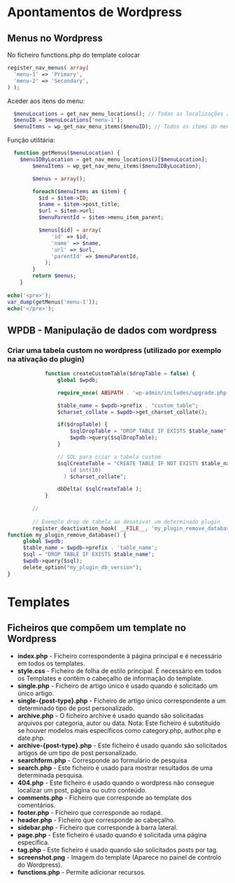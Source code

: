 # Apontamentos de Wordpress

## Menus no Wordpress
No ficheiro functions.php do template colocar
```php
register_nav_menus( array(
  'menu-1' => 'Primary',
  'menu-2' => 'Secondary',
) );
```

Aceder aos itens do menu:
```php
  $menuLocations = get_nav_menu_locations(); // Todas as localizações ['menu-1' => 1, 'menu-2' => 2]
  $menuID = $menuLocations['menu-1']; 
  $menuItems = wp_get_nav_menu_items($menuID); // Todos os items do menu
```

Função utilitária:
```php 
  function getMenus($menuLocation) {
    $menuIDByLocation = get_nav_menu_locations()[$menuLocation];
		$menuItems = wp_get_nav_menu_items($menuIDByLocation);

		$menus = array();

		foreach($menuItems as $item) {
		  $id = $item->ID;
		  $name = $item->post_title;
		  $url = $item->url;
		  $menuParentId = $item->menu_item_parent;

		  $menus[$id] = array(
			  'id' => $id,
			  'name' => $name,
			  'url' => $url,
			  'parentId' => $menuParentId,
			);
		}
		return $menus;
	}
      
echo('<pre>');
var_dump(getMenus('menu-1'));
echo('</pre>');
```
## WPDB - Manipulação de dados com wordpress
### Criar uma tabela custom no wordpress (utilizado por exemplo na ativação do plugin)
```php
            function createCustomTable($dropTable = false) {
                global $wpdb;

                require_once( ABSPATH . 'wp-admin/includes/upgrade.php' );

                $table_name = $wpdb->prefix . "custom_table";
                $charset_collate = $wpdb->get_charset_collate();

                if($dropTable) {
                    $sqlDropTable = "DROP TABLE IF EXISTS $table_name" ;
                    $wpdb->query($sqlDropTable);
                }

                // SQL para criar a tabela custom
                $sqlCreateTable = "CREATE TABLE IF NOT EXISTS $table_name (
                    id int(10)
                  ) $charset_collate";

                dbDelta( $sqlCreateTable );
            }
	    
	    //
	    
	    // Exemplo drop de tabela ao desativar um determinado plugin
	    register_deactivation_hook( __FILE__, 'my_plugin_remove_database' );
function my_plugin_remove_database() {
     global $wpdb;
     $table_name = $wpdb->prefix . 'table_name';
     $sql = "DROP TABLE IF EXISTS $table_name";
     $wpdb->query($sql);
     delete_option("my_plugin_db_version");
}   

```
# Templates

## Ficheiros que compõem um template no Wordpress

* **index.php** - Ficheiro correspondente à página principal e é necessário em todos os templates.
* **style.css** - Ficheiro de folha de estilo principal. É necessário em todos os Templates e contém o cabeçalho de informação do template.
* **single.php** - Ficheiro de artigo único é usado quando é solicitado um único artigo.
* **single-{post-type}.php** - Ficheiro de artigo único correspondente a um determinado tipo de post personalizado.
* **archive.php** - O ficheiro archive é usado quando são solicitadas arquivos por categoria, autor ou data. Nota: Este ficheiro é substituído se houver modelos mais específicos como category.php, author.php e date.php.
* **archive-{post-type}.php** - Este ficheiro é usado quando são solicitados artigos de um tipo de post personalizado.
* **searchform.php** - Corresponde ao formulário de pesquisa
* **search.php** - Este ficheiro é usado para mostrar resultados de uma determinada pesquisa.
* **404.php** - Este ficheiro é usado quando o wordpress não consegue localizar um post, página ou outro conteúdo.
* **comments.php** - Ficheiro que corresponde ao template dos comentários.
* **footer.php** - Ficheiro que corresponde ao rodapé.
* **header.php** - Ficheiro que corresponde ao cabeçalho.
* **sidebar.php** - Ficheiro que corresponde à barra lateral.
* **page.php** - Este ficheiro é usado quando é solicitada uma página específica.
* **tag.php** - Este ficheiro é usado quando são solicitados posts por tag.
* **screenshot.png** - Imagem do template (Aparece no painel de controlo do Wordpress).
* **functions.php** - Permite adicionar recursos.


